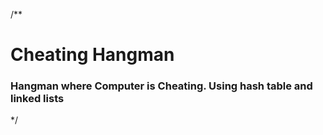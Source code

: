 /**
# Cheating Hangman

### Hangman where Computer is Cheating. Using hash table and linked lists

*/
